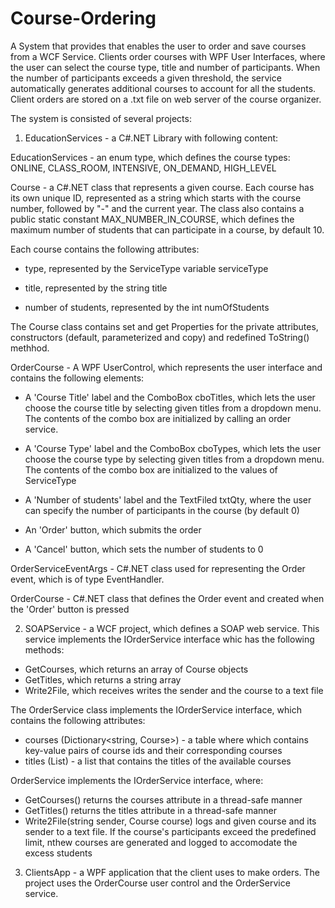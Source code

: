 # Course-Ordering
A System that provides that enables the user to order and save courses from a WCF Service. Clients order courses with WPF User Interfaces, where the user can select the course type, title and number of participants.
When the number of participants exceeds a given threshold, the service automatically generates additional courses to account for all the students.
Client orders are stored on a .txt file on web server of the course organizer.

The system is consisted of several projects:

  1) EducationServices - a C#.NET Library with following content:
  
   EducationServices - an enum type, which defines the course types: ONLINE, CLASS_ROOM, INTENSIVE, ON_DEMAND, HIGH_LEVEL
  
   Course - a C#.NET class that represents a given course. Each course has its own unique ID, represented as a string which starts with the course number, followed by "-" and the current year. The class also contains a public static constant MAX_NUMBER_IN_COURSE, which defines the maximum number of students that can participate in a course, by default 10. 
   
Each course contains the following attributes:

   - type, represented by the ServiceType variable serviceType
   
   - title, represented by the string title
   
   - number of students, represented by the int numOfStudents
  
The Course class contains set and get Properties for the private attributes, constructors (default, parameterized and copy) and redefined ToString() methhod.

   OrderCourse - A WPF UserControl, which represents the user interface and contains the following elements:
   
   - A 'Course Title' label and the ComboBox cboTitles, which lets the user choose the course title by selecting given titles from a dropdown menu. The contents of the combo box are initialized by calling an order service.
     
   - A 'Course Type' label and the ComboBox cboTypes, which lets the user choose the course type by selecting given titles from a dropdown menu. The contents of the combo box are initialized to the values of ServiceType

  - A 'Number of students' label and the TextFiled txtQty, where the user can specify the number of participants in the course (by default 0)
  
  - An 'Order' button, which submits the order

  - A 'Cancel' button, which sets the number of students to 0

  OrderServiceEventArgs - C#.NET class used for representing the Order event, which is of type EventHandler<OrderServiceEventArgs>.
  
  OrderCourse - C#.NET class that defines the Order event and created when the 'Order' button is pressed
  
  2) SOAPService - a WCF project, which defines a SOAP web service. This service implements the IOrderService interface whic has the following methods:
  - GetCourses, which returns an array of Course objects
  - GetTitles, which returns a string array
  - Write2File, which receives writes the sender and the course to a text file
  
  The OrderService class implements the IOrderService interface, which contains the following attributes:
   - courses (Dictionary<string, Course>) - a table where which contains key-value pairs of course ids and their corresponding courses
   - titles (List<string>) - a list that contains the titles of the available courses
  
  OrderService implements the IOrderService interface, where:
   - GetCourses() returns the courses attribute in a thread-safe manner
   - GetTitles() returns the titles attribute in a thread-safe manner
   - Write2File(string sender, Course course) logs and given course and its sender to a text file. If the course's participants exceed the predefined limit, nthew courses are generated and logged to accomodate the excess students
  
  3) ClientsApp - a WPF application that the client uses to make orders. The project uses the OrderCourse user control and the OrderService service.
  
  
  
 
 
    
     

  
